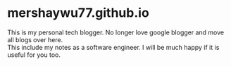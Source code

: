 # mershaywu77.github.io
This is my personal tech blogger. No longer love google blogger and move all blogs over here.  
This include my notes as a software engineer. I will be much happy if it is useful for you too.
